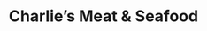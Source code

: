 ---
title: "Charlie’s Meat & Seafood"
url: /mississauga/charlies-meat-and-seafood/
shop: supermarket
---